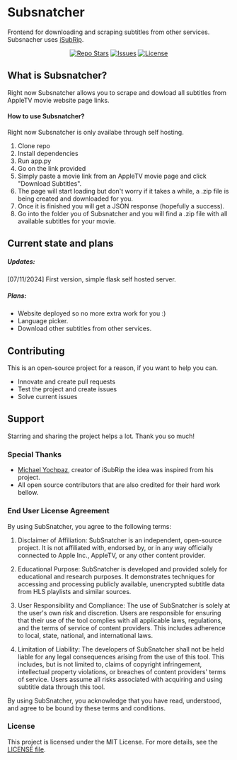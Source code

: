 # Subsnatcher

Frontend for downloading and scraping subtitles from other services.</br>
Subsnacher uses [iSubRip](https://github.com/MichaelYochpaz/iSubRip).

<div align="center">
  <a href="https://github.com/miljkovicjovan/subsnatcher"><img alt="Repo Stars" src="https://img.shields.io/github/stars/miljkovicjovan/subsnatcher?style=flat&color=gold"></a>
  <a href="https://github.com/miljkovicjovan/subsnatcher/issues"><img alt="Issues" src="https://img.shields.io/github/issues/miljkovicjovan/subsnatcher?color=red"></a>
  <a href="https://github.com/miljkovicjovan/subsnatcher/blob/main/LICENSE"><img alt="License" src="https://img.shields.io/github/license/miljkovicjovan/subsnatcher"></a>
</div>

## What is Subsnatcher?

Right now Subsnatcher allows you to scrape and dowload all subtitles from AppleTV movie website page links.

#### How to use Subsnatcher?

Right now Subsnatcher is only availabe through self hosting.
1. Clone repo
2. Install dependencies
3. Run app.py
4. Go on the link provided
5. Simply paste a movie link from an AppleTV movie page and click "Download Subtitles".
6. The page will start loading but don't worry if it takes a while, a .zip file is being created and downloaded for you.
7. Once it is finished you will get a JSON response (hopefully a success).
8. Go into the folder you of Subsnatcher and you will find a .zip file with all available subtitles for your movie.

## Current state and plans

##### Updates:

[07/11/2024] First version, simple flask self hosted server.

##### Plans:

- Website deployed so no more extra work for you :)
- Language picker.
- Download other subtitles from other services.

## Contributing

This is an open-source project for a reason, if you want to help you can.
- Innovate and create pull requests
- Test the project and create issues
- Solve current issues

## Support

Starring and sharing the project helps a lot. Thank you so much!

### Special Thanks

- [Michael Yochpaz](https://github.com/MichaelYochpaz), creator of iSubRip the idea was inspired from his project.
- All open source contributors that are also credited for their hard work bellow.

### End User License Agreement

By using SubSnatcher, you agree to the following terms:

1. Disclaimer of Affiliation:
SubSnatcher is an independent, open-source project. It is not affiliated with, endorsed by, or in any way officially connected to Apple Inc., AppleTV, or any other content provider.

2. Educational Purpose:
SubSnatcher is developed and provided solely for educational and research purposes. It demonstrates techniques for accessing and processing publicly available, unencrypted subtitle data from HLS playlists and similar sources.

3. User Responsibility and Compliance:
The use of SubSnatcher is solely at the user's own risk and discretion. Users are responsible for ensuring that their use of the tool complies with all applicable laws, regulations, and the terms of service of content providers. This includes adherence to local, state, national, and international laws.

4. Limitation of Liability:
The developers of SubSnatcher shall not be held liable for any legal consequences arising from the use of this tool. This includes, but is not limited to, claims of copyright infringement, intellectual property violations, or breaches of content providers' terms of service. Users assume all risks associated with acquiring and using subtitle data through this tool.

By using SubSnatcher, you acknowledge that you have read, understood, and agree to be bound by these terms and conditions.

### License

This project is licensed under the MIT License. For more details, see the [LICENSE file](https://github.com/miljkovicjovan/subsnatcher/blob/main/LICENSE.md).

